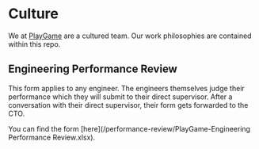 # Culture

We at [PlayGame](https://about.playgame.com) are a cultured team. Our work philosophies are contained within this repo.

## Engineering Performance Review

This form applies to any engineer. The engineers themselves judge their performance which they will submit to their direct supervisor. After a conversation with their direct supervisor, their form gets forwarded to the CTO.

You can find the form [here](/performance-review/PlayGame-Engineering Performance Review.xlsx).